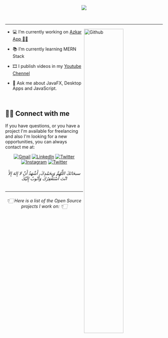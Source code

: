  
<div align="center"><img src="https://readme-typing-svg.herokuapp.com?lines=Hi+there+%F0%9F%91%8B;I'm+Samuel+Overs+Pelham;A+digital+nomad;Feel+free+to+look+around;And++reach+out+if+needed."></div>

<br> 
 
<p align="center"> <a href="https://github.com/Essohpee/" align="center" ><img align="center"  alt="" src="https://visitor-badge.laobi.icu/badge?page_id=Essohpee.Essohpee"></a></p>


 
---
<!-- Statistics -->
<a href="#"><img align="right" width="50%" alt="Github" src="https://github-readme-stats.vercel.app/api?username=Essohpee&theme=algolia&show_icons=true&count_private=true&bg_color=1e2b3c&border_color=B2E0FF&icon_color=95ccff&border_radius=20&include_all_commits=true" /></a>


- 💻 I’m currently working on [Azkar App 🤲🏻](https://azkar-site.web.app/)

- 📚 I’m currently learning MERN Stack

- 🎞️ I publish videos in my [Youtube Chennel](https://www.youtube.com/channel/UCuj-PqkIKq8of9bDM5B2JpA)

- 💬 Ask me about JavaFX, Desktop Apps and JavaScript.

<br> 

## 🙋‍♂️ Connect with me
If you have questions, or you have a project I'm available for freelancing and also I'm looking for a new opportunities,
you can always contact me at: <br>

<!-- Social Links -->
<div align= "center">
  
  <a href="mailto:abdelrahmanbayoumi1@gmail.com">
   <img alt="Gmail" src="https://img.shields.io/badge/Gmail-D14836?style=for-the-badge&logo=gmail&logoColor=white"/></a>
  
   <a href="https://www.linkedin.com/in/abdelrahman-bayoumi/">
    <img alt="LinkedIn" src="https://img.shields.io/badge/linkedin-%230077B5.svg?style=for-the-badge&logo=linkedin&logoColor=white"/></a> 
   
  <a href="https://twitter.com/Abdelrahman_B1">
   <img alt="Twitter" src="https://img.shields.io/badge/Abdelrahman_B1-%231DA1F2.svg?style=for-the-badge&logo=Twitter&logoColor=white"/></a>
  
  <a href="https://twitter.com/Abdelrahman_B1">
   <img alt="Instagram" src="https://img.shields.io/badge/Abdelrahman_B1-%231DA1F2.svg?style=for-the-badge&logo=Twitter&logoColor=white"/></a> 
   
  <a href="https://twitter.com/Abdelrahman_B1">
   <img alt="Twitter" src="https://img.shields.io/badge/Abdelrahman_B1-%231DA1F2.svg?style=for-the-badge&logo=Twitter&logoColor=white"/></a> 
</div>


<h6 align="center">سبحَانَكَ اللَّهُمَّ وَبِحَمْدِكَ، أَشْهَدُ أَنْ لا إِلهَ إِلأَ انْتَ أَسْتَغْفِرُكَ وَأَتْوبُ إِلَيْكَ</h6>

---

<h6 align="center">👇🏻 Here is a list of the Open Source projects I work on: 👇🏻</h6>
